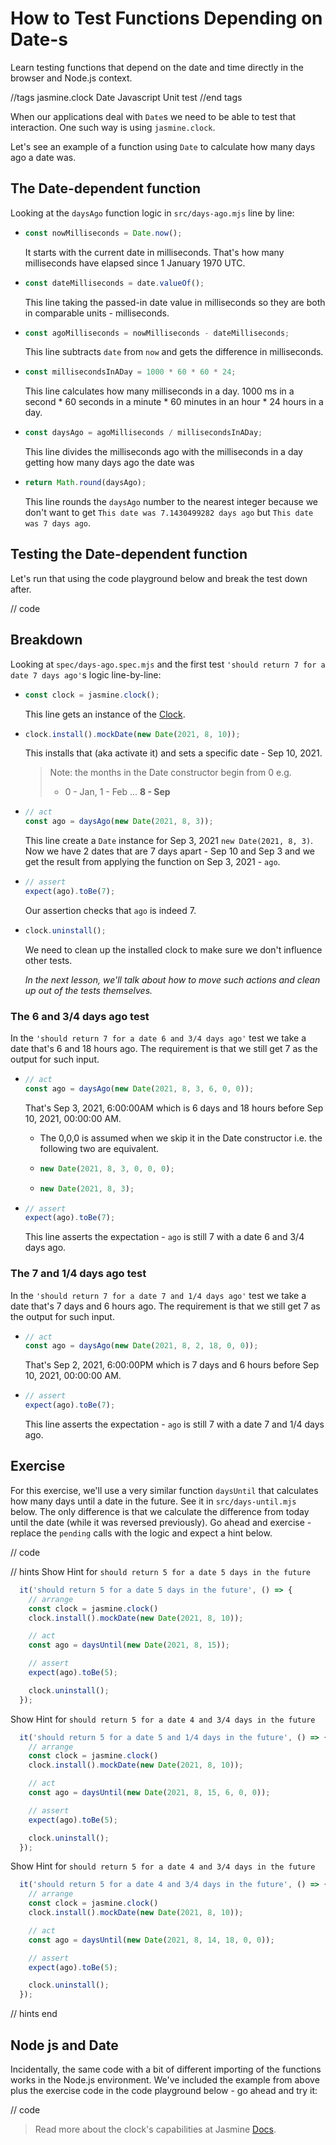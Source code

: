 # How to Test Functions Depending on Date-s

Learn testing functions that depend on the date and time directly in the browser and Node.js context.

//tags
jasmine.clock
Date
Javascript Unit test
//end tags

When our applications deal with `Date`s we need to be able to test that interaction. One such way is using `jasmine.clock`.

Let's see an example of a function using `Date` to calculate how many days ago a date was.

## The Date-dependent function

Looking at the `daysAgo` function logic in `src/days-ago.mjs` line by line:

- ```js
  const nowMilliseconds = Date.now();
  ```

  It starts with the current date in milliseconds. That's how many milliseconds have elapsed since 1 January 1970 UTC.

- ```js
  const dateMilliseconds = date.valueOf();
  ```

  This line taking the passed-in date value in milliseconds so they are both in comparable units - milliseconds.

- ```js
  const agoMilliseconds = nowMilliseconds - dateMilliseconds;
  ```

  This line subtracts `date` from `now` and gets the difference in milliseconds.

- ```js
  const millisecondsInADay = 1000 * 60 * 60 * 24;
  ```

  This line calculates how many milliseconds in a day. 1000 ms in a second \* 60 seconds in a minute \* 60 minutes in an hour \* 24 hours in a day.

- ```js
  const daysAgo = agoMilliseconds / millisecondsInADay;
  ```

  This line divides the milliseconds ago with the milliseconds in a day getting how many days ago the date was

- ```js
  return Math.round(daysAgo);
  ```

  This line rounds the `daysAgo` number to the nearest integer because we don't want to get `This date was 7.1430499282 days ago` but `This date was 7 days ago`.

## Testing the Date-dependent function

Let's run that using the code playground below and break the test down after.

// code

## Breakdown

Looking at `spec/days-ago.spec.mjs` and the first test `'should return 7 for a date 7 days ago'`s logic line-by-line:

- ```js
  const clock = jasmine.clock();
  ```

  This line gets an instance of the [Clock](https://jasmine.github.io/api/2.6/Clock.html).

- ```js
  clock.install().mockDate(new Date(2021, 8, 10));
  ```

  This installs that (aka activate it) and sets a specific date - Sep 10, 2021.
  > Note: the months in the Date constructor begin from 0 e.g.
  >
  > - 0 - Jan, 1 - Feb ... **8 - Sep**

- ```js
  // act
  const ago = daysAgo(new Date(2021, 8, 3));
  ```

  This line create a `Date` instance for Sep 3, 2021 `new Date(2021, 8, 3)`. Now we have 2 dates that are 7 days apart - Sep 10 and Sep 3 and we get the result from applying the function on Sep 3, 2021 - `ago`.

- ```js
  // assert
  expect(ago).toBe(7);
  ```

  Our assertion checks that `ago` is indeed 7.

- ```js
  clock.uninstall();
  ```

  We need to clean up the installed clock to make sure we don't influence other tests.

  _In the next lesson, we'll talk about how to move such actions and clean up out of the tests themselves._

### The 6 and 3/4 days ago test

In the `'should return 7 for a date 6 and 3/4 days ago'` test we take a date that's 6 and 18 hours ago. The requirement is that we still get 7 as the output for such input.

- ```js
  // act
  const ago = daysAgo(new Date(2021, 8, 3, 6, 0, 0));
  ```

  That's Sep 3, 2021, 6:00:00AM which is 6 days and 18 hours before Sep 10, 2021, 00:00:00 AM.
  - The 0,0,0 is assumed when we skip it in the Date constructor i.e. the following two are equivalent.

  - ```js
    new Date(2021, 8, 3, 0, 0, 0);
    ```

  - ```js
    new Date(2021, 8, 3);
    ```

- ```js
  // assert
  expect(ago).toBe(7);
  ```

  This line asserts the expectation - `ago` is still 7 with a date 6 and 3/4 days ago.

### The 7 and 1/4 days ago test

In the `'should return 7 for a date 7 and 1/4 days ago'` test we take a date that's 7 days and 6 hours ago. The requirement is that we still get 7 as the output for such input.

- ```js
  // act
  const ago = daysAgo(new Date(2021, 8, 2, 18, 0, 0));
  ```

  That's Sep 2, 2021, 6:00:00PM which is 7 days and 6 hours before Sep 10, 2021, 00:00:00 AM.

- ```js
  // assert
  expect(ago).toBe(7);
  ```

  This line asserts the expectation - `ago` is still 7 with a date 7 and 1/4 days ago.

## Exercise

For this exercise, we'll use a very similar function `daysUntil` that calculates how many days until a date in the future. See it in `src/days-until.mjs` below. The only difference is that we calculate the difference from today until the date (while it was reversed previously). Go ahead and exercise - replace the `pending` calls with the logic and expect a hint below.

// code

// hints
Show Hint for `should return 5 for a date 5 days in the future`

```js
  it('should return 5 for a date 5 days in the future', () => {
    // arrange
    const clock = jasmine.clock()
    clock.install().mockDate(new Date(2021, 8, 10));

    // act
    const ago = daysUntil(new Date(2021, 8, 15));

    // assert
    expect(ago).toBe(5);

    clock.uninstall();
  });
```

Show Hint for `should return 5 for a date 4 and 3/4 days in the future`

```js
  it('should return 5 for a date 5 and 1/4 days in the future', () => {
    // arrange
    const clock = jasmine.clock()
    clock.install().mockDate(new Date(2021, 8, 10));

    // act
    const ago = daysUntil(new Date(2021, 8, 15, 6, 0, 0));

    // assert
    expect(ago).toBe(5);

    clock.uninstall();
  });
```

Show Hint for `should return 5 for a date 4 and 3/4 days in the future`

```js
  it('should return 5 for a date 4 and 3/4 days in the future', () => {
    // arrange
    const clock = jasmine.clock()
    clock.install().mockDate(new Date(2021, 8, 10));

    // act
    const ago = daysUntil(new Date(2021, 8, 14, 18, 0, 0));

    // assert
    expect(ago).toBe(5);

    clock.uninstall();
  });
```

// hints end

## Node js and Date

Incidentally, the same code with a bit of different importing of the functions works in the Node.js environment. We've included the example from above plus the exercise code in the code playground below - go ahead and try it:

// code

> Read more about the clock's capabilities at Jasmine [Docs](https://jasmine.github.io/tutorials/your_first_suite#section-Jasmine_Clock).
